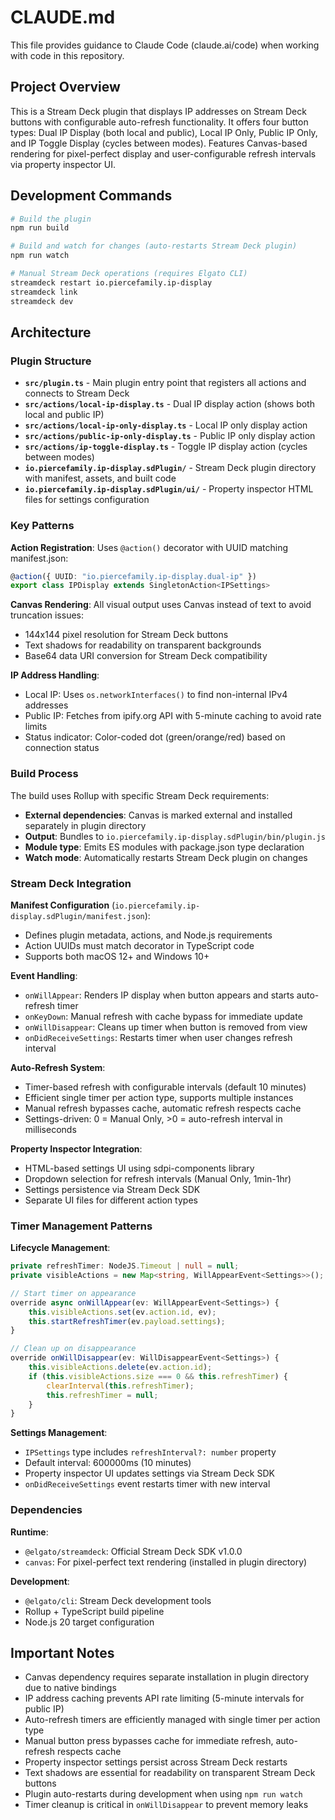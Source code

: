 # CLAUDE.md

This file provides guidance to Claude Code (claude.ai/code) when working with code in this repository.

## Project Overview

This is a Stream Deck plugin that displays IP addresses on Stream Deck buttons with configurable auto-refresh functionality. It offers four button types: Dual IP Display (both local and public), Local IP Only, Public IP Only, and IP Toggle Display (cycles between modes). Features Canvas-based rendering for pixel-perfect display and user-configurable refresh intervals via property inspector UI.

## Development Commands

```bash
# Build the plugin
npm run build

# Build and watch for changes (auto-restarts Stream Deck plugin)
npm run watch

# Manual Stream Deck operations (requires Elgato CLI)
streamdeck restart io.piercefamily.ip-display
streamdeck link
streamdeck dev
```

## Architecture

### Plugin Structure
- **`src/plugin.ts`** - Main plugin entry point that registers all actions and connects to Stream Deck
- **`src/actions/local-ip-display.ts`** - Dual IP display action (shows both local and public IP)
- **`src/actions/local-ip-only-display.ts`** - Local IP only display action
- **`src/actions/public-ip-only-display.ts`** - Public IP only display action
- **`src/actions/ip-toggle-display.ts`** - Toggle IP display action (cycles between modes)
- **`io.piercefamily.ip-display.sdPlugin/`** - Stream Deck plugin directory with manifest, assets, and built code
- **`io.piercefamily.ip-display.sdPlugin/ui/`** - Property inspector HTML files for settings configuration

### Key Patterns

**Action Registration**: Uses `@action()` decorator with UUID matching manifest.json:
```typescript
@action({ UUID: "io.piercefamily.ip-display.dual-ip" })
export class IPDisplay extends SingletonAction<IPSettings>
```

**Canvas Rendering**: All visual output uses Canvas instead of text to avoid truncation issues:
- 144x144 pixel resolution for Stream Deck buttons
- Text shadows for readability on transparent backgrounds
- Base64 data URI conversion for Stream Deck compatibility

**IP Address Handling**:
- Local IP: Uses `os.networkInterfaces()` to find non-internal IPv4 addresses
- Public IP: Fetches from ipify.org API with 5-minute caching to avoid rate limits
- Status indicator: Color-coded dot (green/orange/red) based on connection status

### Build Process

The build uses Rollup with specific Stream Deck requirements:
- **External dependencies**: Canvas is marked external and installed separately in plugin directory
- **Output**: Bundles to `io.piercefamily.ip-display.sdPlugin/bin/plugin.js`
- **Module type**: Emits ES modules with package.json type declaration
- **Watch mode**: Automatically restarts Stream Deck plugin on changes

### Stream Deck Integration

**Manifest Configuration** (`io.piercefamily.ip-display.sdPlugin/manifest.json`):
- Defines plugin metadata, actions, and Node.js requirements
- Action UUIDs must match decorator in TypeScript code
- Supports both macOS 12+ and Windows 10+

**Event Handling**:
- `onWillAppear`: Renders IP display when button appears and starts auto-refresh timer
- `onKeyDown`: Manual refresh with cache bypass for immediate update
- `onWillDisappear`: Cleans up timer when button is removed from view
- `onDidReceiveSettings`: Restarts timer when user changes refresh interval

**Auto-Refresh System**:
- Timer-based refresh with configurable intervals (default 10 minutes)
- Efficient single timer per action type, supports multiple instances
- Manual refresh bypasses cache, automatic refresh respects cache
- Settings-driven: 0 = Manual Only, >0 = auto-refresh interval in milliseconds

**Property Inspector Integration**:
- HTML-based settings UI using sdpi-components library
- Dropdown selection for refresh intervals (Manual Only, 1min-1hr)
- Settings persistence via Stream Deck SDK
- Separate UI files for different action types

### Timer Management Patterns

**Lifecycle Management**:
```typescript
private refreshTimer: NodeJS.Timeout | null = null;
private visibleActions = new Map<string, WillAppearEvent<Settings>>();

// Start timer on appearance
override async onWillAppear(ev: WillAppearEvent<Settings>) {
    this.visibleActions.set(ev.action.id, ev);
    this.startRefreshTimer(ev.payload.settings);
}

// Clean up on disappearance
override onWillDisappear(ev: WillDisappearEvent<Settings>) {
    this.visibleActions.delete(ev.action.id);
    if (this.visibleActions.size === 0 && this.refreshTimer) {
        clearInterval(this.refreshTimer);
        this.refreshTimer = null;
    }
}
```

**Settings Management**:
- `IPSettings` type includes `refreshInterval?: number` property
- Default interval: 600000ms (10 minutes)
- Property inspector UI updates settings via Stream Deck SDK
- `onDidReceiveSettings` event restarts timer with new interval

### Dependencies

**Runtime**:
- `@elgato/streamdeck`: Official Stream Deck SDK v1.0.0
- `canvas`: For pixel-perfect text rendering (installed in plugin directory)

**Development**:
- `@elgato/cli`: Stream Deck development tools
- Rollup + TypeScript build pipeline
- Node.js 20 target configuration

## Important Notes

- Canvas dependency requires separate installation in plugin directory due to native bindings
- IP address caching prevents API rate limiting (5-minute intervals for public IP)
- Auto-refresh timers are efficiently managed with single timer per action type
- Manual button press bypasses cache for immediate refresh, auto-refresh respects cache
- Property inspector settings persist across Stream Deck restarts
- Text shadows are essential for readability on transparent Stream Deck buttons
- Plugin auto-restarts during development when using `npm run watch`
- Timer cleanup is critical in `onWillDisappear` to prevent memory leaks
